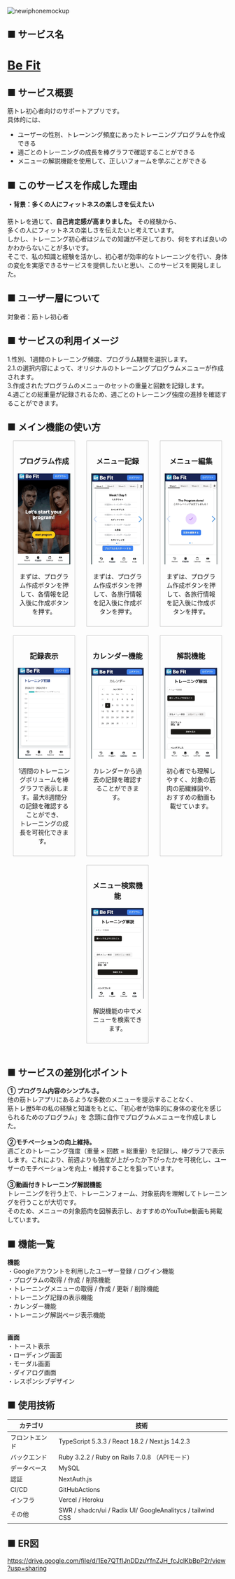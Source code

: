 ![newiphonemockup](https://github.com/Ryocchi-Muscle/fitapp-api/assets/140929302/bb068a5d-ae34-4b55-8644-4bcdb8619955)


## ■ サービス名
<h1><a href="https://www.befitvercel.com/">Be Fit</a></h1>

## ■ サービス概要
筋トレ初心者向けのサポートアプリです。
<br>
具体的には、<br>
 * ユーザーの性別、トレーンング頻度にあったトレーニングプログラムを作成できる
 * 週ごとのトレーニングの成長を棒グラフで確認することができる
 * メニューの解説機能を使用して、正しいフォームを学ぶことができる

## ■ このサービスを作成した理由
#### ・背景：多くの人にフィットネスの楽しさを伝えたい
筋トレを通じて、**自己肯定感が高まりました。** その経験から、<br>
多くの人にフィットネスの楽しさを伝えたいと考えています。<br>
しかし、トレーニング初心者はジムでの知識が不足しており、何をすれば良いのかわからないことが多いです。<br>
そこで、私の知識と経験を活かし、初心者が効率的なトレーニングを行い、身体の変化を実感できるサービスを提供したいと思い、このサービスを開発しました。

## ■ ユーザー層について

対象者：筋トレ初心者

## ■ サービスの利用イメージ
1.性別、1週間のトレーニング頻度、プログラム期間を選択します。<br>
2.1.の選択内容によって、オリジナルのトレーニングプログラムメニューが作成されます。<br>
3.作成されたプログラムのメニューのセットの重量と回数を記録します。<br>
4.週ごとの総重量が記録されるため、週ごとのトレーニング強度の進捗を確認することができます。<br>

## ■ メイン機能の使い方
<p>
<div style="display: flex; flex-wrap: wrap; justify-content: space-around;">

  <div style="width: 28%; margin-bottom: 20px; text-align: center; border: 1px solid #ccc; padding: 10px; box-sizing: border-box; max-width: 28%;">
    <h3>プログラム作成</h3>
    <img src="assets/program.gif" alt="トレーニングプログラム作成" style="width: 100%;">
    <p>まずは、プログラム作成ボタンを押して、各情報を記入後に作成ボタンを押す。</p>
  </div>

  <div style="width: 28%; margin-bottom: 20px; text-align: center; border: 1px solid #ccc; padding: 10px; box-sizing: border-box; max-width: 28%;">
    <h3>メニュー記録</h3>
    <img src="assets/menu.gif" alt="メニュー記録" style="width: 100%;">
    <p>まずは、プログラム作成ボタンを押して、各旅行情報を記入後に作成ボタンを押す。</p>
  </div>

  <div style="width: 28%; margin-bottom: 20px; text-align: center; border: 1px solid #ccc; padding: 10px; box-sizing: border-box; max-width: 28%;">
    <h3>メニュー編集</h3>
    <img src="assets/menu_edit.gif" alt="メニュー編集" style="width: 100%;">
    <p>まずは、プログラム作成ボタンを押して、各旅行情報を記入後に作成ボタンを押す。</p>
  </div>

  <div style="width: 28%; margin-bottom: 20px; text-align: center; border: 1px solid #ccc; padding: 10px; box-sizing: border-box; max-width: 28%;">
    <h3>記録表示</h3>
    <img src="assets/record.gif" alt="メニュー編集" style="width: 100%;">
    <p>1週間のトレーニングボリュームを棒グラフで表示します。最大8週間分の記録を確認することができ、<br>トレーニングの成長を可視化できます。</p>
  </div>

  <div style="width: 28%; margin-bottom: 20px; text-align: center; border: 1px solid #ccc; padding: 10px; box-sizing: border-box; max-width: 28%;">
    <h3>カレンダー機能</h3>
    <img src="assets/calendar.gif" alt="メニュー編集" style="width: 100%;">
    <p>カレンダーから過去の記録を確認することができます。</p>
  </div>

  <div style="width: 28%; margin-bottom: 20px; text-align: center; border: 1px solid #ccc; padding: 10px; box-sizing: border-box; max-width: 28%;">
    <h3>解説機能</h3>
    <img src="assets/trainingguide.gif" alt="トレーニング解説機能" style="width: 100%;">
    <p>初心者でも理解しやすく、対象の筋肉の筋繊維図や、おすすめの動画も載せています。</p>
  </div>

  <div style="width: 28%; margin-bottom: 20px; text-align: center; border: 1px solid #ccc; padding: 10px; box-sizing: border-box; max-width: 28%;">
    <h3>メニュー検索機能</h3>
    <img src="assets/traingguie_search.gif" alt="トレーニング解説機能" style="width: 100%;">
    <p>解説機能の中でメニューを検索できます。</p>
  </div>
</div>
</p>



## ■ サービスの差別化ポイント

**① プログラム内容のシンプルさ。**<br>
他の筋トレアプリにあるような多数のメニューを提示することなく、<br>
筋トレ歴5年の私の経験と知識をもとに、「初心者が効率的に身体の変化を感じられるためのプログラム」を
念頭に自作でプログラムメニューを作成しました。<br>
<br>
**②モチベーションの向上維持。**<br>
週ごとのトレーニング強度（重量 × 回数 = 総重量）を記録し、棒グラフで表示します。これにより、前週よりも強度が上がったか下がったかを可視化し、ユーザーのモチベーションを向上・維持することを狙っています。<br>
<br>
**③動画付きトレーニング解説機能**<br>
トレーニングを行う上で、トレーニンフォーム、対象筋肉を理解してトレーニングを行うことが大切です。<br>
そのため、メニューの対象筋肉を図解表示し、おすすめのYouTube動画も掲載しています。<br>

## ■ 機能一覧<br>
**機能**<br>
・Googleアカウントを利用したユーザー登録 / ログイン機能<br>
・プログラムの取得 / 作成 / 削除機能<br>
・トレーニングメニューの取得 / 作成 / 更新 / 削除機能<br>
・トレーニング記録の表示機能<br>
・カレンダー機能<br>
・トレーニング解説ページ表示機能<br>
<br>

**画面**<br>
・トースト表示<br>
・ローディング画面<br>
・モーダル画面<br>
・ダイアログ画面<br>
・レスポンシブデザイン<br>

## ■ 使用技術

| カテゴリ       | 技術                                                                                  |
| -------------- | ------------------------------------------------------------------------------------- |
| フロントエンド | TypeScript 5.3.3 / React 18.2 / Next.js 14.2.3                                   |
| バックエンド   | Ruby 3.2.2 / Ruby on Rails 7.0.8 （APIモード）                                         |
| データベース   | MySQL                                                                            |
| 認証           | NextAuth.js                                                                           |
| CI/CD           | GitHubActions                                                                           |
| インフラ       | Vercel / Heroku                                                                       |                       |
| その他         | SWR / shadcn/ui / Radix UI/ GoogleAnalitycs / tailwind CSS


## ■ ER図<br>
https://drive.google.com/file/d/1Ee7QTfIJnDDzuYfnZJH_fcJclKbBpP2r/view?usp=sharing<br>
